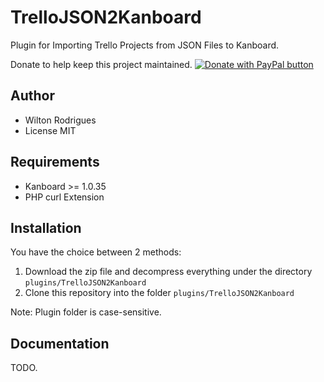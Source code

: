 TrelloJSON2Kanboard
==============================

Plugin for Importing Trello Projects from JSON Files to Kanboard.

Donate to help keep this project maintained.
<a href="https://www.paypal.com/cgi-bin/webscr?cmd=_donations&business=5QJ62BNMRC75W&currency_code=USD&source=url">
<img src="https://www.paypalobjects.com/en_US/i/btn/btn_donate_SM.gif" border="0" name="submit" title="PayPal - The safer, easier way to pay online!" alt="Donate with PayPal button" /></a>


Author
------

- Wilton Rodrigues
- License MIT

Requirements
------------

- Kanboard >= 1.0.35
- PHP curl Extension

Installation
------------

You have the choice between 2 methods:

1. Download the zip file and decompress everything under the directory `plugins/TrelloJSON2Kanboard`
2. Clone this repository into the folder `plugins/TrelloJSON2Kanboard`

Note: Plugin folder is case-sensitive.

Documentation
-------------

TODO.
